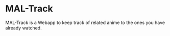 # MAL-Track
MAL-Track is a Webapp to keep track of related anime to the ones you have already watched.